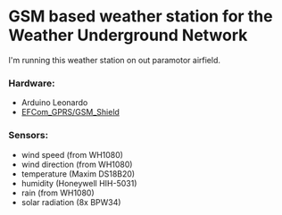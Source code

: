 GSM based weather station for the Weather Underground Network
======
I'm running this weather station on out paramotor airfield.

### Hardware:
- Arduino Leonardo
- [EFCom_GPRS/GSM_Shield](http://www.elecfreaks.com/wiki/index.php?title=EFCom_GPRS/GSM_Shield)

### Sensors:
- wind speed (from WH1080)
- wind direction (from WH1080)
- temperature (Maxim DS18B20)
- humidity (Honeywell HIH-5031)
- rain (from WH1080)
- solar radiation (8x BPW34)
